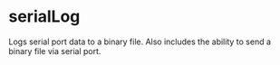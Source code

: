 # serialLog
Logs serial port data to a binary file. Also includes the ability to send a binary file via serial port.
